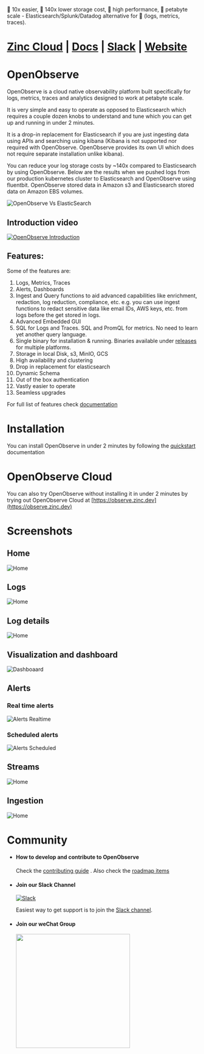 🚀 10x easier, 🚀 140x lower storage cost, 🚀 high performance, 🚀 petabyte scale - Elasticsearch/Splunk/Datadog alternative for 🚀 (logs, metrics, traces).

# [Zinc Cloud](https://observe.zinc.dev) | [Docs](https://openobserve.ai/docs/) | [Slack](https://join.slack.com/t/zinc-nvh4832/shared_invite/zt-11r96hv2b-UwxUILuSJ1duzl_6mhJwVg) | [Website](https://openobserve.ai)

# OpenObserve

OpenObserve is a cloud native observability platform built specifically for logs, metrics, traces and analytics designed to work at petabyte scale.

It is very simple and easy to operate as opposed to Elasticsearch which requires a couple dozen knobs to understand and tune which you can get up and running in under 2 minutes.

It is a drop-in replacement for Elasticsearch if you are just ingesting data using APIs and searching using kibana (Kibana is not supported nor required with OpenObserve. OpenObserve provides its own UI which does not require separate installation unlike kibana).

You can reduce your log storage costs by ~140x compared to Elasticsearch by using OpenObserve. Below are the results when we pushed logs from our production kubernetes cluster to Elasticsearch and OpenObserve using fluentbit. OpenObserve stored data in Amazon s3 and Elasticsearch stored data on Amazon EBS volumes.

![OpenObserve Vs ElasticSearch](./screenshots/zo_vs_es.png)

## Introduction video

[![OpenObserve Introduction](./screenshots/zo_intro_youtube.png)](https://www.youtube.com/watch?v=cPMH1Am2_zM)

## Features:

Some of the features are:

1. Logs, Metrics, Traces
1. Alerts, Dashboards
1. Ingest and Query functions to aid advanced capabilities like enrichment, redaction, log reduction, compliance, etc. e.g. you can use ingest functions to redact sensitive data like email IDs, AWS keys, etc. from logs before the get stored in logs.
1. Advanced Embedded GUI
1. SQL for Logs and Traces. SQL and PromQL for metrics. No need to learn yet another query language.
1. Single binary for installation & running. Binaries available under [releases](https://github.com/zinclabs/openobserve/releases) for multiple platforms.
1. Storage in local Disk, s3, MinIO, GCS
1. High availability and clustering
1. Drop in replacement for elasticsearch
1. Dynamic Schema
1. Out of the box authentication
1. Vastly easier to operate
1. Seamless upgrades

For full list of features check [documentation](https://openobserve.ai/docs/#project-status-features-and-roadmap)

# Installation

You can install OpenObserve in under 2 minutes by following the [quickstart](https://openobserve.ai/docs/guide/quickstart/) documentation

# OpenObserve Cloud

You can also try OpenObserve without installing it in under 2 minutes by trying out OpenObserve Cloud at [https://observe.zinc.dev](https://observe.zinc.dev)

# Screenshots

## Home

![Home](./screenshots/zo_home.png)

## Logs

![Home](./screenshots/zo_logs.png)

## Log details

![Home](./screenshots/zo_log_details.png)

## Visualization and dashboard

![Dashboaard](./screenshots/dashboard.png)

## Alerts

### Real time alerts

![Alerts Realtime](./screenshots/alert_realtime.jpg)

### Scheduled alerts

![Alerts Scheduled](./screenshots/alert_scheduled.jpg)

## Streams

![Home](./screenshots/zo_streams.png)

## Ingestion

![Home](./screenshots/zo_ingestion.png)

# Community

- #### How to develop and contribute to OpenObserve

  Check the [contributing guide](./CONTRIBUTING.md) . Also check the [roadmap items](https://github.com/orgs/zinclabs/projects/7)

- #### Join our Slack Channel

  [![Slack](./screenshots/slack.png)](https://join.slack.com/t/zinc-nvh4832/shared_invite/zt-11r96hv2b-UwxUILuSJ1duzl_6mhJwVg)

  Easiest way to get support is to join the [Slack channel](https://join.slack.com/t/zincobserve/shared_invite/zt-11r96hv2b-UwxUILuSJ1duzl_6mhJwVg).

- #### Join our weChat Group

  <img src="./screenshots/wechat_qr.jpg" width="300">
